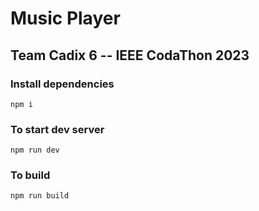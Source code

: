 # Music Player

## Team Cadix 6 -- IEEE CodaThon 2023


### Install dependencies
```
npm i
```

### To start dev server
```
npm run dev
```

### To build
```
npm run build
```
